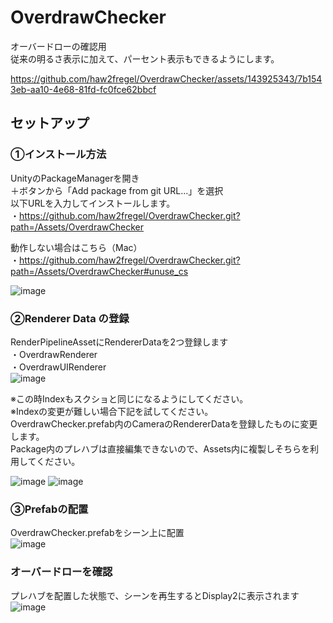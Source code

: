 # OverdrawChecker
オーバードローの確認用\
従来の明るさ表示に加えて、パーセント表示もできるようにします。

https://github.com/haw2fregel/OverdrawChecker/assets/143925343/7b1543eb-aa10-4e68-81fd-fc0fce62bbcf

## セットアップ
### ①インストール方法
UnityのPackageManagerを開き\
＋ボタンから「Add package from git URL...」を選択\
以下URLを入力してインストールします。\
・https://github.com/haw2fregel/OverdrawChecker.git?path=/Assets/OverdrawChecker

動作しない場合はこちら（Mac）\
・https://github.com/haw2fregel/OverdrawChecker.git?path=/Assets/OverdrawChecker#unuse_cs

![image](https://github.com/haw2fregel/OverdrawChecker/assets/143925343/2aae7416-cfe1-4795-b3c0-4591a9e84aed)

### ②Renderer Data の登録
RenderPipelineAssetにRendererDataを2つ登録します\
・OverdrawRenderer\
・OverdrawUIRenderer\
![image](https://github.com/haw2fregel/OverdrawChecker/assets/143925343/6129156d-cb25-45ce-be40-c9b19c3f0d6c)

※この時Indexもスクショと同じになるようにしてください。\
※Indexの変更が難しい場合下記を試してください。\
OverdrawChecker.prefab内のCameraのRendererDataを登録したものに変更します。\
Package内のプレハブは直接編集できないので、Assets内に複製しそちらを利用してください。

![image](https://github.com/haw2fregel/OverdrawChecker/assets/143925343/6f48e511-f68d-4a22-b9aa-c192d92652bf)
![image](https://github.com/haw2fregel/OverdrawChecker/assets/143925343/8ebf759d-d479-4bdb-a613-e1372164fe34)

### ③Prefabの配置
OverdrawChecker.prefabをシーン上に配置\
![image](https://github.com/haw2fregel/OverdrawChecker/assets/143925343/7d1d69d8-3f70-4de3-94a8-1895300b7afe)


### オーバードローを確認
プレハブを配置した状態で、シーンを再生するとDisplay2に表示されます\
![image](https://github.com/haw2fregel/OverdrawChecker/assets/143925343/175d0077-8261-4570-acf7-147386d657d1)
